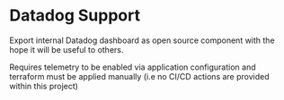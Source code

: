 # Datadog Support

Export internal Datadog dashboard as open source component with the hope it will be useful to others. 

Requires telemetry to be enabled via application configuration and terraform must be applied manually (i.e no CI/CD actions are provided within this project)